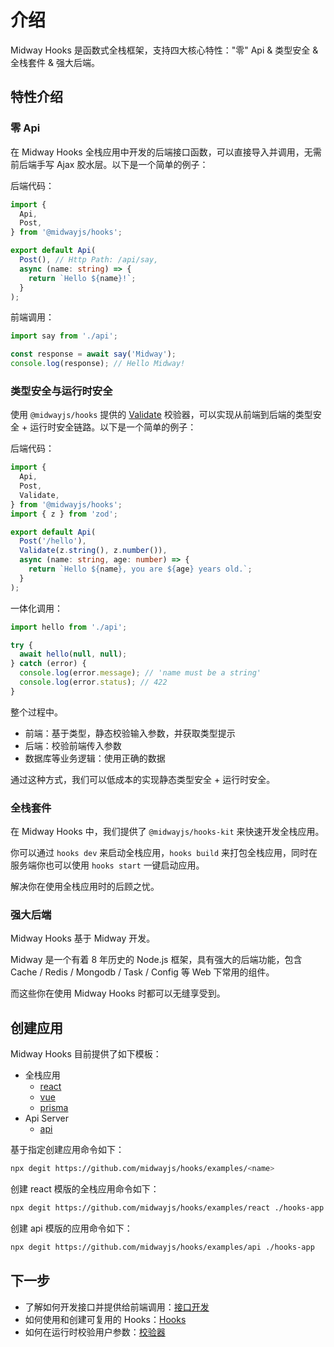 # 介绍

Midway Hooks 是函数式全栈框架，支持四大核心特性："零" Api & 类型安全 & 全栈套件 & 强大后端。

## 特性介绍

### 零 Api

在 Midway Hooks 全栈应用中开发的后端接口函数，可以直接导入并调用，无需前后端手写 Ajax 胶水层。以下是一个简单的例子：

后端代码：

```ts
import {
  Api,
  Post,
} from '@midwayjs/hooks';

export default Api(
  Post(), // Http Path: /api/say,
  async (name: string) => {
    return `Hello ${name}!`;
  }
);
```

前端调用：

```ts
import say from './api';

const response = await say('Midway');
console.log(response); // Hello Midway!
```

### 类型安全与运行时安全

使用 `@midwayjs/hooks` 提供的 [Validate](./validate.md) 校验器，可以实现从前端到后端的类型安全 + 运行时安全链路。以下是一个简单的例子：

后端代码：

```ts
import {
  Api,
  Post,
  Validate,
} from '@midwayjs/hooks';
import { z } from 'zod';

export default Api(
  Post('/hello'),
  Validate(z.string(), z.number()),
  async (name: string, age: number) => {
    return `Hello ${name}, you are ${age} years old.`;
  }
);
```

一体化调用：

```ts
import hello from './api';

try {
  await hello(null, null);
} catch (error) {
  console.log(error.message); // 'name must be a string'
  console.log(error.status); // 422
}
```

整个过程中。

- 前端：基于类型，静态校验输入参数，并获取类型提示
- 后端：校验前端传入参数
- 数据库等业务逻辑：使用正确的数据

通过这种方式，我们可以低成本的实现静态类型安全 + 运行时安全。

### 全栈套件

在 Midway Hooks 中，我们提供了 `@midwayjs/hooks-kit` 来快速开发全栈应用。

你可以通过 `hooks dev` 来启动全栈应用，`hooks build` 来打包全栈应用，同时在服务端你也可以使用 `hooks start` 一键启动应用。

解决你在使用全栈应用时的后顾之忧。

### 强大后端

Midway Hooks 基于 Midway 开发。

Midway 是一个有着 8 年历史的 Node.js 框架，具有强大的后端功能，包含 Cache / Redis / Mongodb / Task / Config 等 Web 下常用的组件。

而这些你在使用 Midway Hooks 时都可以无缝享受到。

## 创建应用

Midway Hooks 目前提供了如下模板：

- 全栈应用
  - [react](https://github.com/midwayjs/hooks/blob/main/examples/react)
  - [vue](https://github.com/midwayjs/hooks/blob/main/examples/vue)
  - [prisma](https://github.com/midwayjs/hooks/blob/main/examples/prisma)
- Api Server
  - [api](https://github.com/midwayjs/hooks/blob/main/examples/api)

基于指定创建应用命令如下：

```bash
npx degit https://github.com/midwayjs/hooks/examples/<name>
```

创建 react 模版的全栈应用命令如下：

```bash
npx degit https://github.com/midwayjs/hooks/examples/react ./hooks-app
```

创建 api 模版的应用命令如下：

```bash
npx degit https://github.com/midwayjs/hooks/examples/api ./hooks-app
```

## 下一步

- 了解如何开发接口并提供给前端调用：[接口开发](./api.md)
- 如何使用和创建可复用的 Hooks：[Hooks](./builtin-hooks.md)
- 如何在运行时校验用户参数：[校验器](./validate.md)
